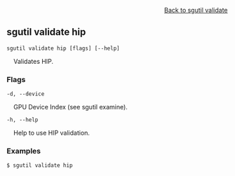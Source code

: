 <div id="readme" class="Box-body readme blob js-code-block-container">
<article class="markdown-body entry-content p-3 p-md-6" itemprop="text">
<p align="right">
<a href="https://github.com/fpgasystems/hacc/blob/main/cli/docs/sgutil-validate.md#sg-validate">Back to sgutil validate</a>
</p>

## sgutil validate hip

<code>sgutil validate hip [flags] [--help]</code>
<p>
  &nbsp; &nbsp; Validates HIP.
</p>

### Flags
<code>-d, --device <string></code>
<p>
  &nbsp; &nbsp; GPU Device Index (see sgutil examine).
</p>

<code>-h, --help <string></code>
<p>
  &nbsp; &nbsp; Help to use HIP validation.
</p>

### Examples
```
$ sgutil validate hip
```